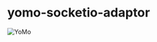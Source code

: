 # yomo-socketio-adaptor


![YoMo](https://github.com/yomorun/yomo-socketio-adapter/blob/main/adapter.png)

